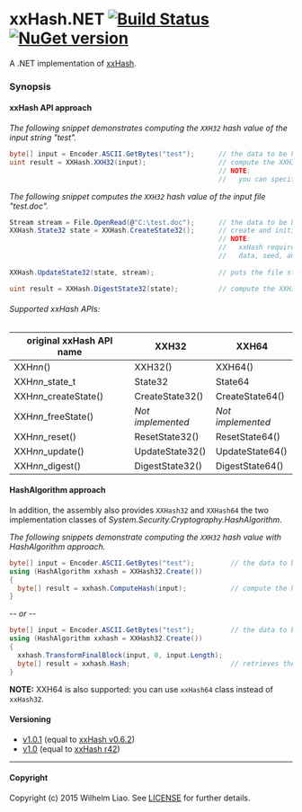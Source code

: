 xxHash.NET [![Build Status](https://travis-ci.org/wilhelmliao/xxHash.NET.svg?branch=master)](https://travis-ci.org/wilhelmliao/xxHash.NET) [![NuGet version](https://badge.fury.io/nu/xxHash.NET.svg)](https://badge.fury.io/nu/xxHash.NET)
==========
A .NET implementation of [xxHash](https://github.com/Cyan4973/xxHash). 

### Synopsis ###

#### xxHash API approach ####
*The following snippet demonstrates computing the `XXH32` hash value of the input string "test".*
```csharp
byte[] input = Encoder.ASCII.GetBytes("test");      // the data to be hashed
uint result = XXHash.XXH32(input);                  // compute the XXH32 hash value. => '1042293711'
                                                    // NOTE:
                                                    //   you can specified seed as the second parameter.
```

*The following snippet computes the `XXH32` hash value of the input file "test.doc".*
```csharp
Stream stream = File.OpenRead(@"C:\test.doc");      // the data to be hashed
XXHash.State32 state = XXHash.CreateState32();      // create and initialize a xxH states instance.
                                                    // NOTE:
                                                    //   xxHash require a xxH state object for keeping
                                                    //   data, seed, and vectors.
                                                    
XXHash.UpdateState32(state, stream);                // puts the file stream into specified xxH state.

uint result = XXHash.DigestState32(state);          // compute the XXH32 hash value.
```

###### Supported xxHash APIs: ######

| original xxHash API name | XXH32             | XXH64             |
|--------------------------|-------------------|-------------------|
| XXH*nn*()                | XXH32()           | XXH64()           |
| XXH*nn*_state_t          | State32           | State64           |
| XXH*nn*_createState()    | CreateState32()   | CreateState64()   |
| XXH*nn*_freeState()      | *Not implemented* | *Not implemented* |
| XXH*nn*_reset()          | ResetState32()    | ResetState64()    |
| XXH*nn*_update()         | UpdateState32()   | UpdateState64()   |
| XXH*nn*_digest()         | DigestState32()   | DigestState64()   |

#### HashAlgorithm approach ####
In addition, the assembly also provides `XXHash32` and `XXHash64` the two implementation classes of *System.Security.Cryptography.HashAlgorithm*.

*The following snippets demonstrate computing the `XXH32` hash value with HashAlgorithm approach.*
```csharp
byte[] input = Encoder.ASCII.GetBytes("test");         // the data to be hashed.
using (HashAlgorithm xxhash = XXHash32.Create())
{
  byte[] result = xxhash.ComputeHash(input);           // compute the hash.
}
```
-- *or* --
```csharp
byte[] input = Encoder.ASCII.GetBytes("test");         // the data to be hashed
using (HashAlgorithm xxhash = XXHash32.Create())
{
  xxhash.TransformFinalBlock(input, 0, input.Length);
  byte[] result = xxhash.Hash;                         // retrieves the hash value.
}
```
**NOTE:** XXH64 is also supported: you can use `xxHash64` class instead of `xxHash32`.



#### Versioning ####
 + [v1.0.1](https://github.com/wilhelmliao/xxHash.NET/releases/tag/v1.0.1) (equal to [xxHash v0.6.2](https://github.com/Cyan4973/xxHash/releases/tag/v0.6.2))
 + [v1.0](https://github.com/wilhelmliao/xxHash.NET/releases/tag/v1.0) (equal to [xxHash r42](https://github.com/Cyan4973/xxHash/releases/tag/r42))

-----------

#### Copyright ####
Copyright (c) 2015 Wilhelm Liao. See [LICENSE](https://github.com/wilhelmliao/xxHash.NET/blob/master/LICENSE) for further details.
